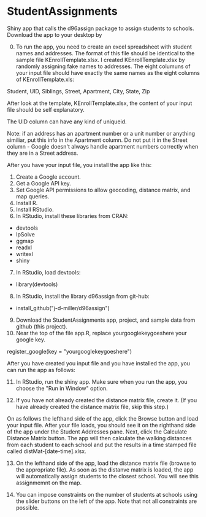 # StudentAssignments

Shiny app that calls the d96assign package to assign students to schools. Download the app to your desktop by 

0. To run the app, you need to create an excel spreadsheet with student names and addresses. The format of this file should be identical to the sample file KEnrollTemplate.xlsx. I created KEnrollTemplate.xlsx by randomly assigning fake names to addresses. The eight columuns of your input file should have exactly the same names as the eight columns of KEnrollTemplate.xls: 

Student,	UID,	Siblings,	Street,	Apartment,	City,	State,	Zip

After look at the template, KEnrollTemplate.xlsx, the content of your input file should be self explanatory. 

The UID column can have any kind of uniqueid.  

Note: if an address has an apartment number or a unit number or anything similiar, put this info in the Apartment column. Do not put it in the Street column - Google doesn't always handle apartment numbers correctly when they are in a Street address.   

After you have your input file, you install the app like this: 

1. Create a Google account.
2. Get a Google API key.
3. Set Google API permissions to allow geocoding, distance matrix, and map queries.
4. Install R.
5. Install RStudio.
6. In RStudio, install these libraries from CRAN:
  - devtools
  - lpSolve
  - ggmap
  - readxl
  - writexl
  - shiny
7. In RStudio, load devtools:
  - library(devtools)
8. In RStudio, install the library d96assign from git-hub:
  - install_github("j-d-miller/d96assign")
9. Download the StudentAssignments app, project, and sample data from github (this project).  
10. Near the top of the file app.R, replace yourgooglekeygoeshere your google key. 

register_google(key = "yourgooglekeygoeshere") 

After you have created you input file and you have installed the app, you can run the app as follows: 


11. In RStudio, run the shiny app. Make sure when you run the app, you choose the "Run in Window" option. 

12. If you have not already created the distance matrix file, create it. (If you have already created the distance matrix file, skip this step.)

On  as follows the lefthand side of the app, click the Browse button and load your input file. After your file loads, you should see it on the righthand side of the app under the Student Addresses pane. Next, click the Calculate Distance Matrix button. The app will then calculate the walking distances from each student to each school and put the results in a time stamped file called distMat-[date-time].xlsx. 

13. On the lefthand side of the app, load the distance matrix file (browse to the appropriate file). 
As soon as the distanve matrix is loaded, the app will automatically assign students to the closest school. You will see this assignmemnt on the map. 

14. You can impose constraints on the number of students at schools using the slider buttons on the left of the app. Note that not all constraints are possible. 


